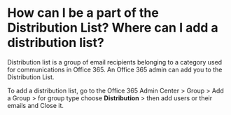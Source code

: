 # How can I be a part of the Distribution List? Where can I add a distribution list?

<p class="no-margin">Distribution list is a group of email recipients belonging to a category used for communications in Office 365. An Office 365 admin can add you to the Distribution List.</p>
<p class="no-margin"></p>
<p class="no-margin">To add a distribution list, go to the Office 365 Admin Center &gt; Group &gt; Add a Group &gt; for group type choose <b>Distribution</b> &gt; then add users or their emails and Close it.</p>

<Intercom />
<Hubspot />
<Clarity />
<GoogleAnalytics />

